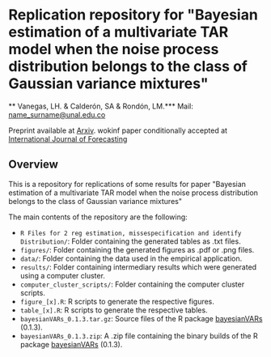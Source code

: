 # Replication repository for "Bayesian estimation of a multivariate TAR model when the noise process distribution belongs to the class of Gaussian variance mixtures"

** Vanegas, LH. & Calderón, SA & Rondón, LM.***
Mail: <name_surname@unal.edu.co>


Preprint available at
[Arxiv](https://www.arxiv.org/pdf/2503.04593). wokinf paper conditionally accepted at [International Journal of Forecasting](httts://forecasters.org/ijf)



## Overview

This is a repository for  replications of some results for paper "Bayesian estimation of a multivariate TAR model when the noise process distribution belongs to the class of Gaussian variance mixtures"

The main contents of the repository are the following:

- `R Files for 2 reg estimation, missespecification and identify Distribution/`: Folder containing the generated tables as .txt files.
- `figures/`: Folder containing the generated figures as .pdf or .png
  files.
- `data/`: Folder containing the data used in the empirical application.
- `results/`: Folder containing intermediary results which were
  generated using a computer cluster.
- `computer_cluster_scripts/`: Folder containing the computer cluster
  scripts.
- `figure_[x].R`: R scripts to generate the respective figures.
- `table_[x].R`: R scripts to generate the respective tables.
- `bayesianVARs_0.1.3.tar.gz`: Source files of the R package
  [bayesianVARs](https://luisgruber.github.io/bayesianVARs/) (0.1.3).
- `bayesianVARs_0.1.3.zip`: A .zip file containing the binary builds of
  the R package
  [bayesianVARs](https://luisgruber.github.io/bayesianVARs/) (0.1.3).
